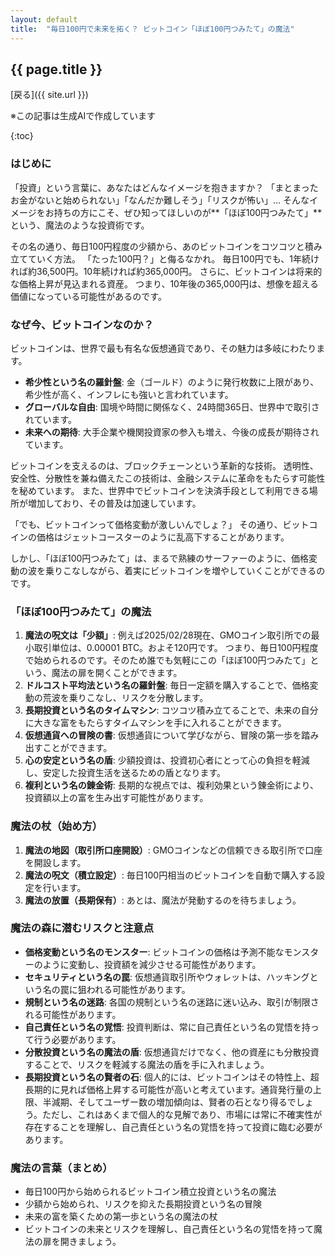 ```yaml
--- 
layout: default
title:  "毎日100円で未来を拓く？ ビットコイン「ほぼ100円つみたて」の魔法"
---
```


## {{ page.title }}

 [戻る]({{ site.url }}) 

※この記事は生成AIで作成しています

{:toc}

### はじめに

「投資」という言葉に、あなたはどんなイメージを抱きますか？
「まとまったお金がないと始められない」「なんだか難しそう」「リスクが怖い」…
そんなイメージをお持ちの方にこそ、ぜひ知ってほしいのが**「ほぼ100円つみたて」**という、魔法のような投資術です。

その名の通り、毎日100円程度の少額から、あのビットコインをコツコツと積み立てていく方法。
「たった100円？」と侮るなかれ。
毎日100円でも、1年続ければ約36,500円。10年続ければ約365,000円。
さらに、ビットコインは将来的な価格上昇が見込まれる資産。
つまり、10年後の365,000円は、想像を超える価値になっている可能性があるのです。

### なぜ今、ビットコインなのか？

ビットコインは、世界で最も有名な仮想通貨であり、その魅力は多岐にわたります。

* **希少性という名の羅針盤**: 金（ゴールド）のように発行枚数に上限があり、希少性が高く、インフレにも強いと言われています。
* **グローバルな自由**: 国境や時間に関係なく、24時間365日、世界中で取引されています。
* **未来への期待**: 大手企業や機関投資家の参入も増え、今後の成長が期待されています。

ビットコインを支えるのは、ブロックチェーンという革新的な技術。
透明性、安全性、分散性を兼ね備えたこの技術は、金融システムに革命をもたらす可能性を秘めています。
また、世界中でビットコインを決済手段として利用できる場所が増加しており、その普及は加速しています。

「でも、ビットコインって価格変動が激しいんでしょ？」
その通り、ビットコインの価格はジェットコースターのように乱高下することがあります。

しかし、「ほぼ100円つみたて」は、まるで熟練のサーファーのように、価格変動の波を乗りこなしながら、着実にビットコインを増やしていくことができるのです。

### 「ほぼ100円つみたて」の魔法

1.  **魔法の呪文は「少額」**: 例えば2025/02/28現在、GMOコイン取引所での最小取引単位は、0.00001 BTC。およそ120円です。 
つまり、毎日100円程度で始められるのです。そのため誰でも気軽にこの「ほぼ100円つみたて」という、魔法の扉を開くことができます。
2.  **ドルコスト平均法という名の羅針盤**: 毎日一定額を購入することで、価格変動の荒波を乗りこなし、リスクを分散します。
3.  **長期投資という名のタイムマシン**: コツコツ積み立てることで、未来の自分に大きな富をもたらすタイムマシンを手に入れることができます。
4.  **仮想通貨への冒険の書**: 仮想通貨について学びながら、冒険の第一歩を踏み出すことができます。
5.  **心の安定という名の盾**: 少額投資は、投資初心者にとって心の負担を軽減し、安定した投資生活を送るための盾となります。
6.  **複利という名の錬金術**: 長期的な視点では、複利効果という錬金術により、投資額以上の富を生み出す可能性があります。

### 魔法の杖（始め方）

1.  **魔法の地図（取引所口座開設）**: GMOコインなどの信頼できる取引所で口座を開設します。
2.  **魔法の呪文（積立設定）**: 毎日100円相当のビットコインを自動で購入する設定を行います。
3.  **魔法の放置（長期保有）**: あとは、魔法が発動するのを待ちましょう。

### 魔法の森に潜むリスクと注意点

* **価格変動という名のモンスター**: ビットコインの価格は予測不能なモンスターのように変動し、投資額を減少させる可能性があります。
* **セキュリティという名の罠**: 仮想通貨取引所やウォレットは、ハッキングという名の罠に狙われる可能性があります。
* **規制という名の迷路**: 各国の規制という名の迷路に迷い込み、取引が制限される可能性があります。
* **自己責任という名の覚悟**: 投資判断は、常に自己責任という名の覚悟を持って行う必要があります。
* **分散投資という名の魔法の盾**: 仮想通貨だけでなく、他の資産にも分散投資することで、リスクを軽減する魔法の盾を手に入れましょう。
* **長期投資という名の賢者の石**: 個人的には、ビットコインはその特性上、超長期的に見れば価格上昇する可能性が高いと考えています。通貨発行量の上限、半減期、そしてユーザー数の増加傾向は、賢者の石となり得るでしょう。ただし、これはあくまで個人的な見解であり、市場には常に不確実性が存在することを理解し、自己責任という名の覚悟を持って投資に臨む必要があります。

### 魔法の言葉（まとめ）

* 毎日100円から始められるビットコイン積立投資という名の魔法
* 少額から始められ、リスクを抑えた長期投資という名の冒険
* 未来の富を築くための第一歩という名の魔法の杖
* ビットコインの未来とリスクを理解し、自己責任という名の覚悟を持って魔法の扉を開きましょう。
